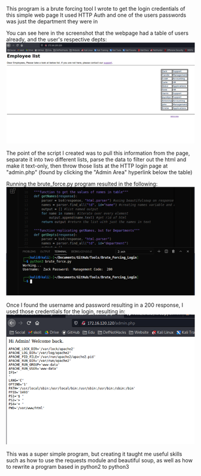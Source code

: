 This program is a brute forcing tool I wrote to get the login credentials of this simple web page
It used HTTP Auth and one of the users passwords was just the department they were in

You can see here in the screenshot that the webpage had a table of users already, and the user's respective depts: ![Web Page](https://github.com/clayjoseph1994/Tools/blob/main/Brute_Forcing_Login/images/site.png)

The point of the script I created was to pull this information from the page, separate it into two different lists, parse the data to filter out the html and make it text-only, then throw those lists at the HTTP login page at "admin.php" (found by clicking the "Admin Area" hyperlink below the table)

Running the brute_force.py program resulted in the following: ![Script Results](https://github.com/clayjoseph1994/Tools/blob/main/Brute_Forcing_Login/images/Got_creds.png)

Once I found the username and password resulting in a 200 response, I used those credentials for the login, resulting in: ![Successful Login](https://github.com/clayjoseph1994/Tools/blob/main/Brute_Forcing_Login/images/successful_login.png)

This was a super simple program, but creating it taught me useful skills such as how to use the requests module and beautiful soup, as well as how to rewrite a program based in python2 to python3
